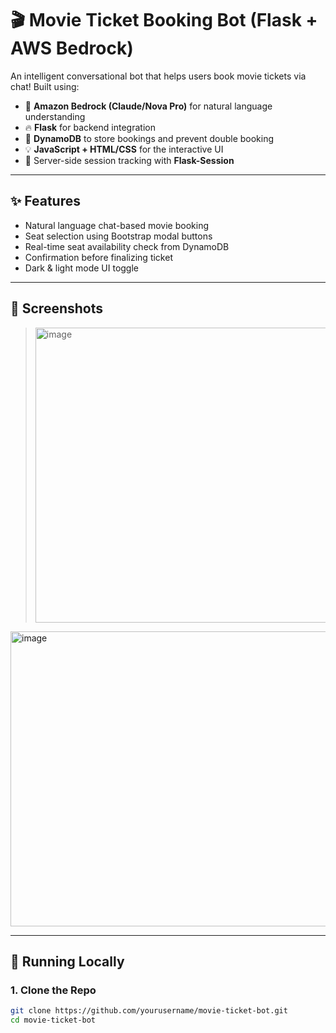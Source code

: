 # 🎬 Movie Ticket Booking Bot (Flask + AWS Bedrock)

An intelligent conversational bot that helps users book movie tickets via chat! Built using:

- 🧠 **Amazon Bedrock (Claude/Nova Pro)** for natural language understanding
- 🔥 **Flask** for backend integration
- 🎯 **DynamoDB** to store bookings and prevent double booking
- 💡 **JavaScript + HTML/CSS** for the interactive UI
- 🧠 Server-side session tracking with **Flask-Session**

---

## ✨ Features

- Natural language chat-based movie booking
- Seat selection using Bootstrap modal buttons
- Real-time seat availability check from DynamoDB
- Confirmation before finalizing ticket
- Dark & light mode UI toggle

---

## 📸 Screenshots

><img width="1152" height="472" alt="image" src="https://github.com/user-attachments/assets/5b12ea86-48bc-40f3-ab84-d5c6466a719a" />
<img width="1152" height="472" alt="image" src="https://github.com/user-attachments/assets/f8942629-8187-42c6-b8ec-4babd4e44b4d" />



---

## 🚀 Running Locally

### 1. Clone the Repo

```bash
git clone https://github.com/yourusername/movie-ticket-bot.git
cd movie-ticket-bot
